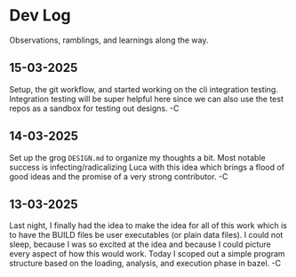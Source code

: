 # Dev Log

Observations, ramblings, and learnings along the way.

## 15-03-2025

Setup, the git workflow, and started working on the cli integration testing. Integration testing will be super helpful here since we can also use the test repos as a sandbox for testing out designs. -C 

## 14-03-2025

Set up the grog `DESIGN.md` to organize my thoughts a bit. 
Most notable success is infecting/radicalizing Luca with this idea which brings a flood of good ideas and the promise of a very strong contributor. -C

## 13-03-2025

Last night, I finally had the idea to make the idea for all of this work which is to have the BUILD files be user executables (or plain data files).
I could not sleep, because I was so excited at the idea and because I could picture every aspect of how this would work.
Today I scoped out a simple program structure based on the loading, analysis, and execution phase in bazel. -C
